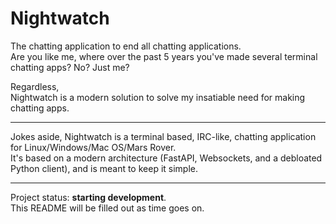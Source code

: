# Nightwatch

The chatting application to end all chatting applications.  
Are you like me, where over the past 5 years you've made several terminal chatting apps? No? Just me?

Regardless,  
Nightwatch is a modern solution to solve my insatiable need for making chatting apps.

---

Jokes aside, Nightwatch is a terminal based, IRC-like, chatting application for Linux/Windows/Mac OS/Mars Rover.  
It's based on a modern architecture (FastAPI, Websockets, and a debloated Python client), and is meant to keep it simple.

---

Project status: **starting development**.  
This README will be filled out as time goes on.
